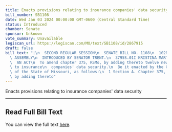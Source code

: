 ```yaml
---
title: Enacts provisions relating to insurance companies' data security
bill_number: SB1108
date: Wed Jan 03 2024 00:00:00 GMT-0600 (Central Standard Time)
status: Introduced
chamber: Senate
sponsor: Unknown
vote_summary: Unavailable
legiscan_url: https://legiscan.com/MO/text/SB1108/id/2867915
draft: false
bill_text: "|\n  SECOND REGULAR SESSION\n  SENATE BILL NO. 1108\n  102ND GENERA L\
  \ ASSEMBLY\n  INTRODUCED BY SENATOR TRENT.\n  3795S.01I KRISTINA MARTIN, Secretary\n\
  \  AN ACT\n  To amend chapter 375, RSMo, by adding thereto twelve new sections relating\
  \ to insurance\n  companies' data security.\n  Be it enacted by the General Assembly\
  \ of the State of Missouri, as follows:\n  1 Section A. Chapter 375, RSMo, is amended\
  \ by adding thereto"
---
```

Enacts provisions relating to insurance companies' data security

---

## Read Full Bill Text

You can view the full text [here](https://legiscan.com/MO/text/SB1108/id/2867915).
